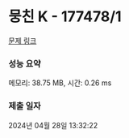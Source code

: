 # 뭉친 K - 177478/1 

[문제 링크](https://level.goorm.io/exam/177478/%EB%AD%89%EC%B9%9C-k/quiz/1) 

### 성능 요약

메모리: 38.75 MB, 시간: 0.26 ms

### 제출 일자

2024년 04월 28일 13:32:22

